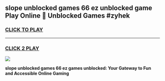 
## slope unblocked games 66 ez unblocked game Play Online 👋 Unblocked Games #zyhek
<h3>
<a href="https://premium.freeplayer.one?title=slope_unblocked_games_66_ez&ref=21F">CLICK TO PLAY</a></h3>
<hr>

<h3>
<a href="https://premium.freeplayer.one?title=slope_unblocked_games_66_ez&ref=21F">CLICK 2 PLAY</a>
  
</h3>

<a href="https://premium.freeplayer.one?title=slope_unblocked_games_66_ez&ref=21F/"><img src="https://clearcache.store/games.png"></a>


**slope unblocked games 66 ez games unblocked: Your Gateway to Fun and Accessible Online Gaming**

